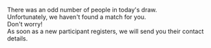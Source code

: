 There was an odd number of people in today's draw\.  
Unfortunately, we haven't found a match for you\.  
Don't worry\!  
As soon as a new participant registers, we will send you their contact details\.
